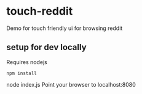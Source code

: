 # touch-reddit  
Demo for touch friendly ui for browsing reddit
## setup for dev locally
Requires nodejs
```
npm install
```
node index.js
Point your browser to localhost:8080

